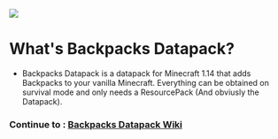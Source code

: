 ![](https://raw.githubusercontent.com/Javier107/Backpacks-Datapack/master/wiki/BD_Banner.png) <h1>What's Backpacks Datapack?</h1> <ul> <li>Backpacks Datapack is a datapack for Minecraft 1.14 that adds Backpacks to your vanilla Minecraft. Everything can be obtained on survival mode and only needs a ResourcePack (And obviusly the Datapack).</li> </ul> <h3>Continue to : <b><a href="https://github.com/Javier107/Backpacks-Datapack/wiki/Backpacks-Datapack-Wiki-(Page-1)">Backpacks Datapack Wiki</a></b></h3>
